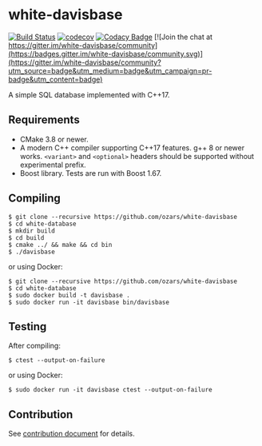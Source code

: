 # white-davisbase
[![Build Status](https://travis-ci.org/ozars/white-davisbase.svg?branch=master)](https://travis-ci.org/ozars/white-davisbase)
[![codecov](https://codecov.io/gh/ozars/white-davisbase/branch/master/graph/badge.svg)](https://codecov.io/gh/ozars/white-davisbase)
[![Codacy Badge](https://api.codacy.com/project/badge/Grade/a6e2be8a68384dd6ac23734ad6b3dc0f)](https://www.codacy.com/app/ozars/white-davisbase) [![Join the chat at https://gitter.im/white-davisbase/community](https://badges.gitter.im/white-davisbase/community.svg)](https://gitter.im/white-davisbase/community?utm_source=badge&utm_medium=badge&utm_campaign=pr-badge&utm_content=badge)

A simple SQL database implemented with C++17.

## Requirements

- CMake 3.8 or newer.
- A modern C++ compiler supporting C++17 features. g++ 8 or newer works. `<variant>` and `<optional>` headers should be supported without experimental prefix.
- Boost library. Tests are run with Boost 1.67.

## Compiling

```console
$ git clone --recursive https://github.com/ozars/white-davisbase
$ cd white-database
$ mkdir build
$ cd build
$ cmake ../ && make && cd bin
$ ./davisbase
```

or using Docker:

```console
$ git clone --recursive https://github.com/ozars/white-davisbase
$ cd white-database
$ sudo docker build -t davisbase .
$ sudo docker run -it davisbase bin/davisbase
```

## Testing

After compiling:

```console
$ ctest --output-on-failure
```

or using Docker:

```console
$ sudo docker run -it davisbase ctest --output-on-failure
```

## Contribution

See [contribution document](./docs/CONTRIBUTING.md) for details.
